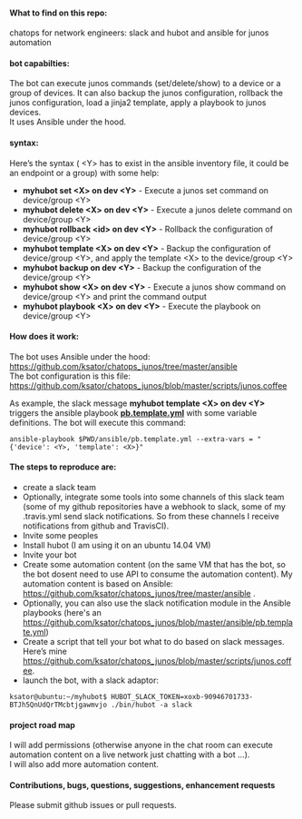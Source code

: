 #### What to find on this repo:  
chatops for network engineers: slack and hubot and ansible for junos automation

#### bot capabilties:
The bot can execute junos commands (set/delete/show) to a device or a group of devices. It can also backup the junos configuration, rollback the junos configuration, load a jinja2 template, apply a playbook to junos devices.  
It uses Ansible under the hood.   

#### syntax: 
Here’s the syntax ( \<Y> has to exist in the ansible inventory file, it could be an endpoint or a group) with some help: 
- **myhubot set \<X> on dev \<Y>** - Execute a junos set command on device/group \<Y>
- **myhubot delete \<X> on dev \<Y>** - Execute a junos delete command on device/group \<Y>
- **myhubot rollback \<id> on dev \<Y>** - Rollback <id> the configuration of device/group \<Y>
- **myhubot template \<X> on dev \<Y>** - Backup the configuration of device/group \<Y>, and apply the template \<X> to the device/group \<Y>
- **myhubot backup on dev \<Y>** - Backup the configuration of the device/group \<Y>
- **myhubot show \<X> on dev \<Y>** - Execute a junos show command on device/group \<Y> and print the command output
- **myhubot playbook \<X> on dev \<Y>** - Execute the playbook <X> on device/group \<Y>

#### How does it work: 
The bot uses Ansible under the hood: https://github.com/ksator/chatops_junos/tree/master/ansible   
The bot configuration is this file: https://github.com/ksator/chatops_junos/blob/master/scripts/junos.coffee  

As example, the slack message **myhubot template \<X> on dev \<Y>** triggers the ansible playbook [**pb.template.yml**](https://github.com/ksator/chatops_junos/blob/master/ansible/pb.template.yml) with some variable definitions. The bot will execute this command:  
```
ansible-playbook $PWD/ansible/pb.template.yml --extra-vars = "{'device': <Y>, 'template': <X>}"
```

#### The steps to reproduce are: 
-	create a slack team  
-	Optionally, integrate some tools into some channels of this slack team (some of my github repositories have a webhook to slack, some of my .travis.yml send slack notifications. So from these channels I receive notifications from github and TravisCI). 
-	Invite some peoples 
-	Install hubot (I am using it on an ubuntu 14.04 VM) 
-	Invite your bot 
-	Create some automation content (on the same VM that has the bot, so the bot dosent need to use API to consume the automation content). My automation content is based on Ansible: https://github.com/ksator/chatops_junos/tree/master/ansible . 
- Optionally, you can also use the slack notification module in the Ansible playbooks (here's an https://github.com/ksator/chatops_junos/blob/master/ansible/pb.template.yml)    
-	Create a script that tell your bot what to do based on slack messages. Here’s mine https://github.com/ksator/chatops_junos/blob/master/scripts/junos.coffee.  
- launch the bot, with a slack adaptor: 
```
ksator@ubuntu:~/myhubot$ HUBOT_SLACK_TOKEN=xoxb-90946701733-BTJh5QnUdQrTMcbtjgawmvjo ./bin/hubot -a slack
```
#### project road map
I will add permissions (otherwise anyone in the chat room can execute automation content on a live network just chatting with a bot …).   
I will also add more automation content. 


#### Contributions, bugs, questions, suggestions, enhancement requests
Please submit github issues or pull requests. 
